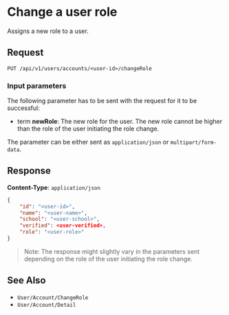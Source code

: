 # Change a user role

Assigns a new role to a user.

## Request

    PUT /api/v1/users/accounts/<user-id>/changeRole

### Input parameters

The following parameter has to be sent with the request for it to be successful:

- term **newRole**: The new role for the user. The new role cannot be higher than the role of the user initiating the role change.

The parameter can be either sent as `application/json` or `multipart/form-data`.

## Response

**Content-Type**: `application/json`

```json
{
    "id": "<user-id>",
    "name": "<user-name>",
    "school": "<user-school>",
    "verified": <user-verified>,
    "role": "<user-role>"
}
```

> Note: The response might slightly vary in the parameters sent depending on the role of the user initiating the role change.

## See Also

* ``User/Account/ChangeRole``
* ``User/Account/Detail``
